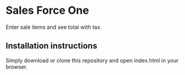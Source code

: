 # Sales Force One

Enter sale items and see total with tax.

## Installation instructions

Simply download or clone this repository and open index.html in your browser.
